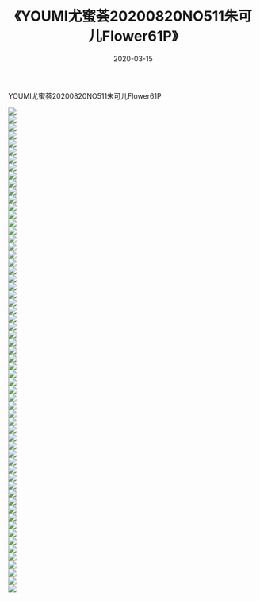 ﻿---
layout: post
title:  《YOUMI尤蜜荟20200820NO511朱可儿Flower61P》
date:   2020-03-15
img: http://img.660000.xyz/Sharelink/性感/2020/YOUMI尤蜜荟20200820NO511朱可儿Flower61P/000.jpg
categories: [美女, 清纯, 唯美]
---

YOUMI尤蜜荟20200820NO511朱可儿Flower61P

  ![](http://img.660000.xyz/Sharelink/性感/2020/YOUMI尤蜜荟20200820NO511朱可儿Flower61P/001.jpg) <br> ![](http://img.660000.xyz/Sharelink/性感/2020/YOUMI尤蜜荟20200820NO511朱可儿Flower61P/002.jpg) <br> ![](http://img.660000.xyz/Sharelink/性感/2020/YOUMI尤蜜荟20200820NO511朱可儿Flower61P/003.jpg) <br> ![](http://img.660000.xyz/Sharelink/性感/2020/YOUMI尤蜜荟20200820NO511朱可儿Flower61P/004.jpg) <br> ![](http://img.660000.xyz/Sharelink/性感/2020/YOUMI尤蜜荟20200820NO511朱可儿Flower61P/005.jpg) <br> ![](http://img.660000.xyz/Sharelink/性感/2020/YOUMI尤蜜荟20200820NO511朱可儿Flower61P/006.jpg) <br> ![](http://img.660000.xyz/Sharelink/性感/2020/YOUMI尤蜜荟20200820NO511朱可儿Flower61P/007.jpg) <br> ![](http://img.660000.xyz/Sharelink/性感/2020/YOUMI尤蜜荟20200820NO511朱可儿Flower61P/008.jpg) <br> ![](http://img.660000.xyz/Sharelink/性感/2020/YOUMI尤蜜荟20200820NO511朱可儿Flower61P/009.jpg) <br> ![](http://img.660000.xyz/Sharelink/性感/2020/YOUMI尤蜜荟20200820NO511朱可儿Flower61P/010.jpg) <br> ![](http://img.660000.xyz/Sharelink/性感/2020/YOUMI尤蜜荟20200820NO511朱可儿Flower61P/011.jpg) <br> ![](http://img.660000.xyz/Sharelink/性感/2020/YOUMI尤蜜荟20200820NO511朱可儿Flower61P/012.jpg) <br> ![](http://img.660000.xyz/Sharelink/性感/2020/YOUMI尤蜜荟20200820NO511朱可儿Flower61P/013.jpg) <br> ![](http://img.660000.xyz/Sharelink/性感/2020/YOUMI尤蜜荟20200820NO511朱可儿Flower61P/014.jpg) <br> ![](http://img.660000.xyz/Sharelink/性感/2020/YOUMI尤蜜荟20200820NO511朱可儿Flower61P/015.jpg) <br> ![](http://img.660000.xyz/Sharelink/性感/2020/YOUMI尤蜜荟20200820NO511朱可儿Flower61P/016.jpg) <br> ![](http://img.660000.xyz/Sharelink/性感/2020/YOUMI尤蜜荟20200820NO511朱可儿Flower61P/017.jpg) <br> ![](http://img.660000.xyz/Sharelink/性感/2020/YOUMI尤蜜荟20200820NO511朱可儿Flower61P/018.jpg) <br> ![](http://img.660000.xyz/Sharelink/性感/2020/YOUMI尤蜜荟20200820NO511朱可儿Flower61P/019.jpg) <br> ![](http://img.660000.xyz/Sharelink/性感/2020/YOUMI尤蜜荟20200820NO511朱可儿Flower61P/020.jpg) <br> ![](http://img.660000.xyz/Sharelink/性感/2020/YOUMI尤蜜荟20200820NO511朱可儿Flower61P/021.jpg) <br> ![](http://img.660000.xyz/Sharelink/性感/2020/YOUMI尤蜜荟20200820NO511朱可儿Flower61P/022.jpg) <br> ![](http://img.660000.xyz/Sharelink/性感/2020/YOUMI尤蜜荟20200820NO511朱可儿Flower61P/023.jpg) <br> ![](http://img.660000.xyz/Sharelink/性感/2020/YOUMI尤蜜荟20200820NO511朱可儿Flower61P/024.jpg) <br> ![](http://img.660000.xyz/Sharelink/性感/2020/YOUMI尤蜜荟20200820NO511朱可儿Flower61P/025.jpg) <br> ![](http://img.660000.xyz/Sharelink/性感/2020/YOUMI尤蜜荟20200820NO511朱可儿Flower61P/026.jpg) <br> ![](http://img.660000.xyz/Sharelink/性感/2020/YOUMI尤蜜荟20200820NO511朱可儿Flower61P/027.jpg) <br> ![](http://img.660000.xyz/Sharelink/性感/2020/YOUMI尤蜜荟20200820NO511朱可儿Flower61P/028.jpg) <br> ![](http://img.660000.xyz/Sharelink/性感/2020/YOUMI尤蜜荟20200820NO511朱可儿Flower61P/029.jpg) <br> ![](http://img.660000.xyz/Sharelink/性感/2020/YOUMI尤蜜荟20200820NO511朱可儿Flower61P/030.jpg) <br> ![](http://img.660000.xyz/Sharelink/性感/2020/YOUMI尤蜜荟20200820NO511朱可儿Flower61P/031.jpg) <br> ![](http://img.660000.xyz/Sharelink/性感/2020/YOUMI尤蜜荟20200820NO511朱可儿Flower61P/032.jpg) <br> ![](http://img.660000.xyz/Sharelink/性感/2020/YOUMI尤蜜荟20200820NO511朱可儿Flower61P/033.jpg) <br> ![](http://img.660000.xyz/Sharelink/性感/2020/YOUMI尤蜜荟20200820NO511朱可儿Flower61P/034.jpg) <br> ![](http://img.660000.xyz/Sharelink/性感/2020/YOUMI尤蜜荟20200820NO511朱可儿Flower61P/035.jpg) <br> ![](http://img.660000.xyz/Sharelink/性感/2020/YOUMI尤蜜荟20200820NO511朱可儿Flower61P/036.jpg) <br> ![](http://img.660000.xyz/Sharelink/性感/2020/YOUMI尤蜜荟20200820NO511朱可儿Flower61P/037.jpg) <br> ![](http://img.660000.xyz/Sharelink/性感/2020/YOUMI尤蜜荟20200820NO511朱可儿Flower61P/038.jpg) <br> ![](http://img.660000.xyz/Sharelink/性感/2020/YOUMI尤蜜荟20200820NO511朱可儿Flower61P/039.jpg) <br> ![](http://img.660000.xyz/Sharelink/性感/2020/YOUMI尤蜜荟20200820NO511朱可儿Flower61P/040.jpg) <br> ![](http://img.660000.xyz/Sharelink/性感/2020/YOUMI尤蜜荟20200820NO511朱可儿Flower61P/041.jpg) <br> ![](http://img.660000.xyz/Sharelink/性感/2020/YOUMI尤蜜荟20200820NO511朱可儿Flower61P/042.jpg) <br> ![](http://img.660000.xyz/Sharelink/性感/2020/YOUMI尤蜜荟20200820NO511朱可儿Flower61P/043.jpg) <br> ![](http://img.660000.xyz/Sharelink/性感/2020/YOUMI尤蜜荟20200820NO511朱可儿Flower61P/044.jpg) <br> ![](http://img.660000.xyz/Sharelink/性感/2020/YOUMI尤蜜荟20200820NO511朱可儿Flower61P/045.jpg) <br> ![](http://img.660000.xyz/Sharelink/性感/2020/YOUMI尤蜜荟20200820NO511朱可儿Flower61P/046.jpg) <br> ![](http://img.660000.xyz/Sharelink/性感/2020/YOUMI尤蜜荟20200820NO511朱可儿Flower61P/047.jpg) <br> ![](http://img.660000.xyz/Sharelink/性感/2020/YOUMI尤蜜荟20200820NO511朱可儿Flower61P/048.jpg) <br> ![](http://img.660000.xyz/Sharelink/性感/2020/YOUMI尤蜜荟20200820NO511朱可儿Flower61P/049.jpg) <br> ![](http://img.660000.xyz/Sharelink/性感/2020/YOUMI尤蜜荟20200820NO511朱可儿Flower61P/050.jpg) <br> ![](http://img.660000.xyz/Sharelink/性感/2020/YOUMI尤蜜荟20200820NO511朱可儿Flower61P/051.jpg) <br> ![](http://img.660000.xyz/Sharelink/性感/2020/YOUMI尤蜜荟20200820NO511朱可儿Flower61P/052.jpg) <br> ![](http://img.660000.xyz/Sharelink/性感/2020/YOUMI尤蜜荟20200820NO511朱可儿Flower61P/053.jpg) <br> ![](http://img.660000.xyz/Sharelink/性感/2020/YOUMI尤蜜荟20200820NO511朱可儿Flower61P/054.jpg) <br> ![](http://img.660000.xyz/Sharelink/性感/2020/YOUMI尤蜜荟20200820NO511朱可儿Flower61P/055.jpg) <br> ![](http://img.660000.xyz/Sharelink/性感/2020/YOUMI尤蜜荟20200820NO511朱可儿Flower61P/056.jpg) <br> ![](http://img.660000.xyz/Sharelink/性感/2020/YOUMI尤蜜荟20200820NO511朱可儿Flower61P/057.jpg) <br> ![](http://img.660000.xyz/Sharelink/性感/2020/YOUMI尤蜜荟20200820NO511朱可儿Flower61P/058.jpg) <br> ![](http://img.660000.xyz/Sharelink/性感/2020/YOUMI尤蜜荟20200820NO511朱可儿Flower61P/059.jpg) <br> ![](http://img.660000.xyz/Sharelink/性感/2020/YOUMI尤蜜荟20200820NO511朱可儿Flower61P/060.jpg) <br> ![](http://img.660000.xyz/Sharelink/性感/2020/YOUMI尤蜜荟20200820NO511朱可儿Flower61P/061.jpg) <br>